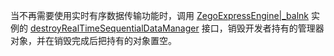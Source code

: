 当不再需要使用实时有序数据传输功能时，调用 [ZegoExpressEngine\|_balnk](@-ZegoExpressEngine) 实例的 [destroyRealTimeSequentialDataManager](@destroyRealTimeSequentialDataManager) 接口，销毁开发者持有的管理器对象，并在销毁完成后把持有的对象置空。

